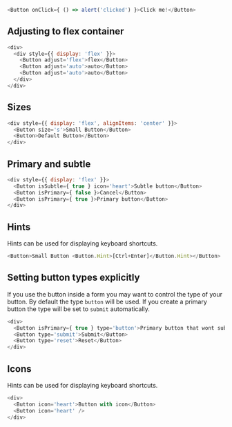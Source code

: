 ```js
<Button onClick={ () => alert('clicked') }>Click me!</Button>
```

## Adjusting to flex container

```js
<div>
  <div style={{ display: 'flex' }}>
    <Button adjust='flex'>flex</Button>
    <Button adjust='auto'>auto</Button>
    <Button adjust='auto'>auto</Button>
  </div>
</div>
```

## Sizes

```js
<div style={{ display: 'flex', alignItems: 'center' }}>
  <Button size='s'>Small Button</Button>
  <Button>Default Button</Button>
</div>
```

## Primary and subtle

```js
<div style={{ display: 'flex' }}>
  <Button isSubtle={ true } icon='heart'>Subtle button</Button>
  <Button isPrimary={ false }>Cancel</Button>
  <Button isPrimary={ true }>Primary button</Button>
</div>
```

## Hints

Hints can be used for displaying keyboard shortcuts.

```js
<Button>Small Button <Button.Hint>[Ctrl+Enter]</Button.Hint></Button>
```

## Setting button types explicitly

If you use the button inside a form you may want to control the type of your button. By default the type `button` will be used. If you create a primary button the type will be set to `submit` automatically.

```js
<div>
  <Button isPrimary={ true } type='button'>Primary button that wont submit</Button>
  <Button type='submit'>Submit</Button>
  <Button type='reset'>Reset</Button>
</div>
```

## Icons

Hints can be used for displaying keyboard shortcuts.

```js
<div>
  <Button icon='heart'>Button with icon</Button>
  <Button icon='heart' />
</div>
```
